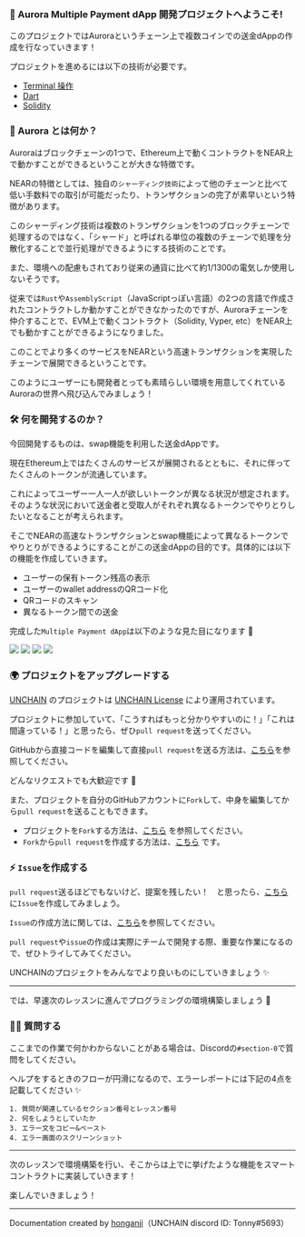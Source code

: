 ### 🌈 Aurora Multiple Payment dApp 開発プロジェクトへようこそ!

このプロジェクトではAuroraというチェーン上で複数コインでの送金dAppの作成を行なっていきます！

プロジェクトを進めるには以下の技術が必要です。

- [Terminal 操作](https://qiita.com/ryouzi/items/f9dee1540a04a0bfb9a3)
- [Dart](https://dart.dev/)
- [Solidity](https://docs.soliditylang.org/en/v0.8.16/)

### 🧐 Aurora とは何か？

Auroraはブロックチェーンの1つで、Ethereum上で動くコントラクトをNEAR上で動かすことができるということが大きな特徴です。

NEARの特徴としては、独自の`シャーディング技術`によって他のチェーンと比べて低い手数料での取引が可能だったり、トランザクションの完了が素早いという特徴があります。

このシャーディング技術は複数のトランザクションを1つのブロックチェーンで処理するのではなく、「シャード」と呼ばれる単位の複数のチェーンで処理を分散化することで並行処理ができるようにする技術のことです。

また、環境への配慮もされており従来の通貨に比べて約1/1300の電気しか使用しないそうです。

従来では`Rust`や`AssemblyScript`（JavaScriptっぽい言語）の2つの言語で作成されたコントラクトしか動かすことができなかったのですが、Auroraチェーンを仲介することで、EVM上で動くコントラクト（Solidity, Vyper, etc）をNEAR上でも動かすことができるようになりました。

このことでより多くのサービスをNEARという高速トランザクションを実現したチェーンで展開できるということです。

このようにユーザーにも開発者とっても素晴らしい環境を用意してくれているAuroraの世界へ飛び込んでみましょう！

### 🛠 何を開発するのか？

今回開発するものは、swap機能を利用した送金dAppです。

現在Ethereum上ではたくさんのサービスが展開されるとともに、それに伴ってたくさんのトークンが流通しています。

これによってユーザー一人一人が欲しいトークンが異なる状況が想定されます。そのような状況において送金者と受取人がそれぞれ異なるトークンでやりとりしたいとなることが考えられます。

そこでNEARの高速なトランザクションとswap機能によって異なるトークンでやりとりができるようにすることがこの送金dAppの目的です。具体的には以下の機能を作成していきます。

- ユーザーの保有トークン残高の表示
- ユーザーのwallet addressのQRコード化
- QRコードのスキャン
- 異なるトークン間での送金

完成した`Multiple Payment dApp`は以下のような見た目になります 💪

![](/public/images/NEAR-MulPay/section-0/0_1_1.png)
![](/public/images/NEAR-MulPay/section-0/0_1_2.png)
![](/public/images/NEAR-MulPay/section-0/0_1_3.png)
![](/public/images/NEAR-MulPay/section-0/0_1_4.png)

### 🌍 プロジェクトをアップグレードする

[UNCHAIN](https://app.shiftbase.xyz) のプロジェクトは [UNCHAIN License](https://github.com/unchain-dev/UNCHAIN-projects/blob/main/LICENSE) により運用されています。

プロジェクトに参加していて、「こうすればもっと分かりやすいのに！」「これは間違っている！」と思ったら、ぜひ`pull request`を送ってください。

GitHubから直接コードを編集して直接`pull request`を送る方法は、[こちら](https://docs.github.com/ja/repositories/working-with-files/managing-files/editing-files#editing-files-in-another-users-repository)を参照してください。

どんなリクエストでも大歓迎です 🎉

また、プロジェクトを自分のGitHubアカウントに`Fork`して、中身を編集してから`pull request`を送ることもできます。

- プロジェクトを`Fork`する方法は、[こちら](https://docs.github.com/ja/get-started/quickstart/fork-a-repo) を参照してください。
- `Fork`から`pull request`を作成する方法は、[こちら](https://docs.github.com/ja/pull-requests/collaborating-with-pull-requests/proposing-changes-to-your-work-with-pull-requests/creating-a-pull-request-from-a-fork) です。

### ⚡️ `Issue`を作成する

`pull request`送るほどでもないけど、提案を残したい！　と思ったら、[こちら](https://github.com/shiftbase-xyz/UNCHAIN-projects/issues) に`Issue`を作成してみましょう。

`Issue`の作成方法に関しては、[こちら](https://docs.github.com/ja/issues/tracking-your-work-with-issues/creating-an-issue)を参照してください。

`pull request`や`issue`の作成は実際にチームで開発する際、重要な作業になるので、ぜひトライしてみてください。

UNCHAINのプロジェクトをみんなでより良いものにしていきましょう ✨

---

では、早速次のレッスンに進んでプログラミングの環境構築しましょう 🎉

### 🙋‍♂️ 質問する

ここまでの作業で何かわからないことがある場合は、Discordの`#section-0`で質問をしてください。

ヘルプをするときのフローが円滑になるので、エラーレポートには下記の4点を記載してください ✨

```
1. 質問が関連しているセクション番号とレッスン番号
2. 何をしようとしていたか
3. エラー文をコピー&ペースト
4. エラー画面のスクリーンショット
```

---

次のレッスンで環境構築を行い、そこからは上でに挙げたような機能をスマートコントラクトに実装していきます！

楽しんでいきましょう！

---

Documentation created by [honganji](https://github.com/honganji)（UNCHAIN discord ID: Tonny#5693）
